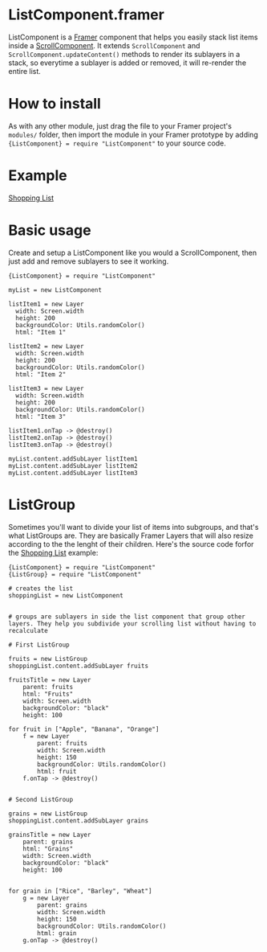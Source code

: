 # ListComponent.framer
ListComponent is a [Framer](http://github.com/koenbok/Framer) component that helps you easily stack list items inside a [ScrollComponent](http://framerjs.com/docs/#scroll.scrollcomponent). It extends ```ScrollComponent``` and ```ScrollComponent.updateContent()``` methods to render its sublayers in a stack, so everytime a sublayer is added or removed, it will re-render the entire list.

# How to install
As with any other module, just drag the file to your Framer project's ```modules/``` folder, then import the module in your Framer prototype by adding ```{ListComponent} = require "ListComponent"``` to your source code.

# Example
[Shopping List](http://share.framerjs.com/48ksc53cmq7i/)

# Basic usage
Create and setup a ListComponent like you would a ScrollComponent, then just add and remove sublayers to see it working.

```
{ListComponent} = require "ListComponent"

myList = new ListComponent

listItem1 = new Layer
  width: Screen.width
  height: 200
  backgroundColor: Utils.randomColor()
  html: "Item 1"

listItem2 = new Layer
  width: Screen.width
  height: 200
  backgroundColor: Utils.randomColor()
  html: "Item 2"

listItem3 = new Layer
  width: Screen.width
  height: 200
  backgroundColor: Utils.randomColor()
  html: "Item 3"
  
listItem1.onTap -> @destroy()
listItem2.onTap -> @destroy()
listItem3.onTap -> @destroy()

myList.content.addSubLayer listItem1
myList.content.addSubLayer listItem2
myList.content.addSubLayer listItem3

```

# ListGroup
Sometimes you'll want to divide your list of items into subgroups, and that's what ListGroups are. They are basically Framer Layers that will also resize according to the the lenght of their children. Here's the source code forfor the [Shopping List](http://share.framerjs.com/48ksc53cmq7i/) example: 

```
{ListComponent} = require "ListComponent"
{ListGroup} = require "ListComponent"

# creates the list
shoppingList = new ListComponent


# groups are sublayers in side the list component that group other layers. They help you subdivide your scrolling list without having to recalculate 

# First ListGroup

fruits = new ListGroup
shoppingList.content.addSubLayer fruits

fruitsTitle = new Layer
	parent: fruits
	html: "Fruits"
	width: Screen.width
	backgroundColor: "black"
	height: 100

for fruit in ["Apple", "Banana", "Orange"]
	f = new Layer
		parent: fruits
		width: Screen.width
		height: 150
		backgroundColor: Utils.randomColor()
		html: fruit
	f.onTap -> @destroy()
	

# Second ListGroup	

grains = new ListGroup
shoppingList.content.addSubLayer grains

grainsTitle = new Layer
	parent: grains
	html: "Grains"
	width: Screen.width
	backgroundColor: "black"
	height: 100


for grain in ["Rice", "Barley", "Wheat"]
	g = new Layer
		parent: grains
		width: Screen.width
		height: 150
		backgroundColor: Utils.randomColor()
		html: grain
	g.onTap -> @destroy()
```

